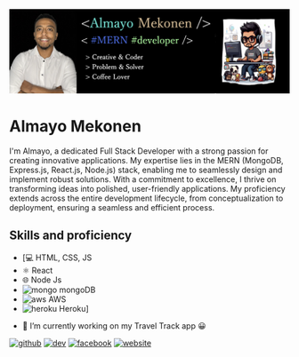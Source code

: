 <img src="https://github.com/almayomekonen/almayomekonen/blob/main/almayopop.png">

# Almayo Mekonen
I'm Almayo, a dedicated
Full Stack Developer with a strong passion for creating innovative applications. My expertise lies in the MERN (MongoDB, Express.js, React.js, Node.js) stack, enabling me to seamlessly design and implement robust solutions.
With a commitment to excellence, I thrive on transforming ideas into polished, user-friendly applications. My proficiency extends across the entire development lifecycle, from conceptualization to deployment, ensuring a seamless and efficient process.

## Skills and proficiency 
* [💻 HTML, CSS, JS
* ⚛️ React
* 🌐 Node Js
* <img width="29" src='https://cdn.iconscout.com/icon/free/png-512/free-mongodb-5-1175140.png?f=webp&w=512' alt='mongo'>  mongoDB 
* <img width="29px" src='https://upload.wikimedia.org/wikipedia/commons/thumb/5/5c/AWS_Simple_Icons_AWS_Cloud.svg/1024px-AWS_Simple_Icons_AWS_Cloud.svg.png' alt='aws'> AWS
* <img width="29" src='https://cdn.iconscout.com/icon/free/png-512/free-heroku-11-1175214.png?f=webp&w=512' alt='heroku'> Heroku]



- 🔭 I’m currently working on my Travel Track app 😀 

[<img src='https://cdn.jsdelivr.net/npm/simple-icons@3.0.1/icons/github.svg' alt='github' height='40'>](https://github.com/almayomekonen)  [<img src='https://cdn.jsdelivr.net/npm/simple-icons@3.0.1/icons/dev-dot-to.svg' alt='dev' height='40'>](https://dev.to/almayomekonen)  [<img src='https://cdn.jsdelivr.net/npm/simple-icons@3.0.1/icons/facebook.svg' alt='facebook' height='40'>](https://www.facebook.com/https://www.facebook.com/profile.php?id=100002097524154&locale=he_IL)  [<img src='https://cdn.jsdelivr.net/npm/simple-icons@3.0.1/icons/icloud.svg' alt='website' height='40'>](https://almayo-mek.com/)  
